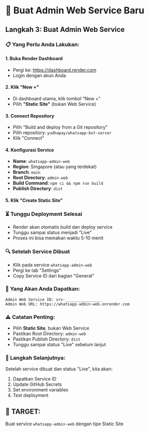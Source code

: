 # 🚀 Buat Admin Web Service Baru

## Langkah 3: Buat Admin Web Service

### 📋 **Yang Perlu Anda Lakukan:**

#### 1. **Buka Render Dashboard**
- Pergi ke: https://dashboard.render.com
- Login dengan akun Anda

#### 2. **Klik "New +"**
- Di dashboard utama, klik tombol "New +"
- Pilih **"Static Site"** (bukan Web Service)

#### 3. **Connect Repository**
- Pilih "Build and deploy from a Git repository"
- Pilih repository: `yudhapay/whatsapp-bot-server`
- Klik "Connect"

#### 4. **Konfigurasi Service**
- **Name**: `whatsapp-admin-web`
- **Region**: Singapore (atau yang terdekat)
- **Branch**: `main`
- **Root Directory**: `admin-web`
- **Build Command**: `npm ci && npm run build`
- **Publish Directory**: `dist`

#### 5. **Klik "Create Static Site"**

### ⏳ **Tunggu Deployment Selesai**
- Render akan otomatis build dan deploy service
- Tunggu sampai status menjadi "Live"
- Proses ini bisa memakan waktu 5-10 menit

### 🔍 **Setelah Service Dibuat**
- Klik pada service `whatsapp-admin-web`
- Pergi ke tab "Settings"
- Copy Service ID dari bagian "General"

### 📝 **Yang Akan Anda Dapatkan:**
```
Admin Web Service ID: srv-________________
Admin Web URL: https://whatsapp-admin-web.onrender.com
```

### ⚠️ **Catatan Penting:**
- Pilih **Static Site**, bukan Web Service
- Pastikan Root Directory: `admin-web`
- Pastikan Publish Directory: `dist`
- Tunggu sampai status "Live" sebelum lanjut

### 🔄 **Langkah Selanjutnya:**
Setelah service dibuat dan status "Live", kita akan:
1. Dapatkan Service ID
2. Update GitHub Secrets
3. Set environment variables
4. Test deployment

## 🎯 **TARGET:**
Buat service `whatsapp-admin-web` dengan tipe Static Site
